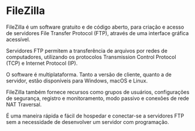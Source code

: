 # FileZilla

FileZilla é um software gratuito e de código aberto, para criação e acesso de servidores File Transfer Protocol (FTP), através de uma interface gráfica acessível.

Servidores FTP permitem a transferência de arquivos por redes de computadores, utilizando os protocolos Transmission Control Protocol (TCP) e Internet Protocol (IP).

O software é multiplataforma. Tanto a versão de cliente, quanto a de servidor, estão disponíveis para Windows, macOS e Linux.

FileZilla também fornece recursos como grupos de usuários, configurações de segurança, registro e monitoramento, modo passivo e conexões de rede NAT Traversal.

É uma maneira rápida e fácil de hospedar e conectar-se a servidores FTP sem a necessidade de desenvolver um servidor com programação.
